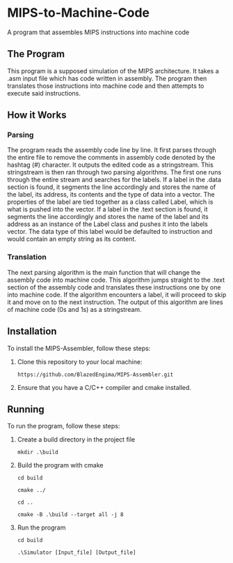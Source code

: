 # MIPS-to-Machine-Code

A program that assembles MIPS instructions into machine code

## The Program

This program is a supposed simulation of the MIPS architecture. It takes a .asm input file which has code written in assembly. The program then translates those instructions into machine code and then attempts to execute said instructions.

## How it Works
### Parsing

The program reads the assembly code line by line. It first parses through the entire file to remove the comments in assembly code denoted by the hashtag (#) character. It outputs the edited code as a stringstream. This stringstream is then ran through two parsing algorithms. The first one runs through the entire stream and searches for the labels. If a label in the .data section is found, it segments the line accordingly and stores the name of the label, its address, its contents and the type of data into a vector. The properties of the label are tied together as a class called Label, which is what is pushed into the vector. If a label in the .text section is found, it segments the line accordingly and stores the name of the label and its address as an instance of the Label class and pushes it into the labels vector. The data type of this label would be defaulted to instruction and would contain an empty string as its content.

### Translation

The next parsing algorithm is the main function that will change the assembly code into machine code. This algorithm jumps straight to the .text section of the assembly code and translates these instructions one by one into machine code. If the algorithm encounters a label, it will proceed to skip it and move on to the next instruction. The output of this algorithm are lines of machine code (0s and 1s) as a stringstream. 

## Installation

To install the MIPS-Assembler, follow these steps:

1. Clone this repository to your local machine:

    `https://github.com/BlazedEngima/MIPS-Assembler.git`

2. Ensure that you have a C/C++ compiler and cmake installed.

## Running

To run the program, follow these steps:

1. Create a build directory in the project file

    `mkdir .\build`

2. Build the program with cmake

    `cd build`
    
    `cmake ../`
    
    `cd ..`
    
    `cmake -B .\build --target all -j 8`

3. Run the program

    `cd build`
    
    `.\Simulator [Input_file] [Output_file]`

